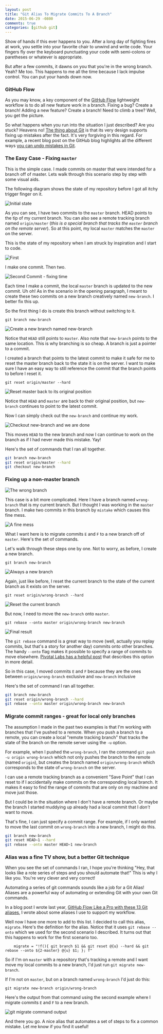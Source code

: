```yaml
---
layout: post
title: "Git Alias To Migrate Commits To A Branch"
date: 2015-06-29 -0800
comments: true
categories: [github git]
---
```


Show of hands if this ever happens to you. After a long day of fighting fires at work, you settle into your favorite chair to unwind and write code. Your fingers fly over the keyboard punctuating your code with semi-colons or paretheses or whatever is appropriate.

But after a few commits, it dawns on you that you're in the wrong branch. Yeah? Me too. This happens to me all the time because I lack impulse control. You can put your hands down now.

### GitHub Flow

As you may know, a key component of the [GitHub Flow](https://guides.github.com/introduction/flow/) lightweight workflow is to do all new feature work in a branch. Fixing a bug? Create a branch! Adding a new feature? Create a branch! Need to climb a tree? Well, you get the picture.

So what happens when you run into the situation I just described? Are you stuck? Heavens no! [The thing about Git](http://2ndscale.com/rtomayko/2008/the-thing-about-git) is that its very design supports fixing up mistakes after the fact. It's very forgiving in this regard. For example, a recent blog post on the GitHub blog highlights all the different ways [you can undo mistakes in Git](https://github.com/blog/2019-how-to-undo-almost-anything-with-git).

### The Easy Case - Fixing `master`

This is the simple case. I made commits on master that were intended for a branch off of master. Lets walk through this scenario step by step with some visual aids.

The following diagram shows the state of my repository before I got all itchy trigger finger on it.

![Initial state](https://cloud.githubusercontent.com/assets/19977/8390497/bbde5f8e-1c4c-11e5-9760-9e94236423d6.png)

As you can see, I have two commits to the `master` branch. HEAD points to the tip of my current branch. You can also see a remote tracking branch named `origin/master` (_this is a special branch that tracks the `master` branch on the remote server_). So at this point, my local `master` matches the `master` on the server.

This is the state of my repository when I am struck by inspiration and I start to code.

![First](https://cloud.githubusercontent.com/assets/19977/8390499/bbe3174a-1c4c-11e5-87ee-75aacf1a197a.png)

I make one commit. Then two.

![Second Commit - fixing time](https://cloud.githubusercontent.com/assets/19977/8390498/bbe2c524-1c4c-11e5-98c3-7526ae2277f9.png)

Each time I make a commit, the local `master` branch is updated to the new commit. Uh oh! As in the scenario in the opening paragraph, I meant to create these two commits on a new branch creatively named `new-branch`. I better fix this up.

So the first thing I do is create this branch without switching to it.

`git branch new-branch`

![Create a new branch named new-branch](https://cloud.githubusercontent.com/assets/19977/8390500/bbe365ec-1c4c-11e5-83e6-eb60f7155efe.png)

Notice that `HEAD` still points to `master`. Also note that `new-branch` points to the same location. This is why branching is so cheap. A branch is just a pointer to a commit.

I created a branch that points to the latest commit to make it safe for me to reset the master branch back to the state it is on the server. I want to make sure I have an easy way to still reference the commit that the branch points to before I reset it.

`git reset origin/master --hard`

![Reset master back to its original position](https://cloud.githubusercontent.com/assets/19977/8390501/bbf39b24-1c4c-11e5-8d7a-b1cf7b4bcb5b.png)

Notice that `HEAD` and `master` are back to their original position, but `new-branch` continues to point to the latest commit.

Now I can simply check out the `new-branch` and continue my work.

![Checkout new-branch and we are done](https://cloud.githubusercontent.com/assets/19977/8390502/bbf69180-1c4c-11e5-920a-7991e341eefa.png)

This moves `HEAD` to the new branch and now I can continue to work on the branch as if I had never made this mistake. Yay!

Here's the set of commands that I ran all together.

```bash
git branch new-branch
git reset origin/master --hard
git checkout new-branch
```

### Fixing up a non-master branch

![The wrong branch](https://cloud.githubusercontent.com/assets/19977/8369613/48019364-1b71-11e5-9a28-b748a2802ed7.png)

This case is a bit more complicated. Here I have a branch named `wrong-branch` that is my current branch. But I thought I was working in the `master` branch. I make two commits in this branch by `mistake` which causes this fine mess.

![A fine mess](https://cloud.githubusercontent.com/assets/19977/8369614/4801b83a-1b71-11e5-898a-4c116e83b749.png)

What I want here is to migrate commits `E` and `F` to a new branch off of `master`. Here's the set of commands.

Let's walk through these steps one by one. Not to worry, as before, I create a new branch.

`git branch new-branch`

![Always a new branch](https://cloud.githubusercontent.com/assets/19977/8390535/e6a2c114-1c4d-11e5-8fd7-0911a8238334.png)

Again, just like before, I reset the current branch to the state of the current branch as it exists on the server.

`git reset origin/wrong-branch --hard`

![Reset the current branch](https://cloud.githubusercontent.com/assets/19977/8369612/47fe6374-1b71-11e5-92dd-26ddf71d5a7a.png)

But now, I need to move the `new-branch` onto `master`.  

`git rebase --onto master origin/wrong-branch new-branch`

![Final result](https://cloud.githubusercontent.com/assets/19977/8382092/06f71640-1be5-11e5-9f90-2b433bd6ffd8.png)

The `git rebase` command is a great way to move (well, actually you replay commits, but that's a story for another day) commits onto other branches. The handy `--onto` flag makes it possible to specify a range of commits to move elsewhere. [Pivotal Labs has a helpful post](http://pivotallabs.com/git-rebase-onto/) that describes this option in more detail.

So in this case, I moved commits `E` and `F` because they are the ones between `origin/wrong-branch` exclusive and `new-branch` inclusive

Here's the set of command I ran all together.

```bash
git branch new-branch
git reset origin/wrong-branch --hard
git rebase --onto master origin/wrong-branch new-branch
```

### Migrate commit ranges - great for local only branches

The assumption I made in the past two examples is that I'm working with branches that I've pushed to a remote. When you push a branch to a remote, you can create a local "remote tracking branch" that tracks the state of the branch on the remote server using the `-u` option.

For example, when I pushed the `wrong-branch`, I ran the command `git push -u origin wrong-branch` which not only pushes the branch to the remote (named `origin`), but creates the branch named `origin/wrong-branch` which corresponds to the state of `wrong-branch` on the server.

I can use a remote tracking branch as a convenient "Save Point" that I can reset to if I accidentally make commits on the corresponding local branch. It makes it easy to find the range of commits that are only on my machine and move just those.

But I could be in the situation where I don't have a remote branch. Or maybe the branch I started muddying up already had a local commit that I _don't_ want to move.

That's fine, I can just specify a commit range. For example, if I only wanted to move the last commit on `wrong-branch` into a new branch, I might do this.

```bash
git branch new-branch
git reset HEAD~1 --hard
git rebase --onto master HEAD~1 new-branch
```

### Alias was a fine TV show, but a better Git technique

When you see the set of commands I ran, I hope you're thinking "Hey, that looks like a rote series of steps and you should automate that!" This is why I like you. You're very clever and very correct!

Automating a series of git commands sounds like a job for a Git Alias! Aliases are a powerful way of automating or extending Git with your own Git commands.

In a blog post I wrote last year, [GitHub Flow Like a Pro with these 13 Git aliases](http://haacked.com/archive/2014/07/28/github-flow-aliases/), I wrote about some aliases I use to support my workflow.

Well now I have one more to add to this list. I decided to call this alias, `migrate`. Here's the definition for the alias. Notice that it uses `git rebase --onto` which we used for the second scenario I described. It turns out that this happens to work for the first scenario too.

```
    migrate = "!f(){ git branch $1 && git reset @{u} --hard && git rebase --onto ${2-master} @{u} $1; }; f"
```

So if I'm on `master` with a repository that's tracking a remote and I want move my local commits to a new branch, I'd just run `git migrate new-branch`.

If I'm not on `master`, but on a branch named `wrong-branch` I'd just do this:

`git migrate new-branch origin/wrong-branch`

Here's the output from that command using the second example where I migrate commits `E` and `F` to a new branch.

![git migrate command output](https://cloud.githubusercontent.com/assets/19977/8381990/681cd2c6-1be4-11e5-96db-56e4cee7306c.png)

And there you go. A nice alias that automates a set of steps to fix a common mistake. Let me know if you find it useful!
